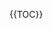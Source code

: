 <html>
<head>
<link rel="stylesheet" href="%npp_mlp_dir%/js/prismjs/prism.css" />
<script src="%npp_mlp_dir%/js/prismjs/prism.js"></script>

<link rel="stylesheet" href="%npp_mlp_dir%/js/mermaidjs/mermaid.css" />
<script src="%npp_mlp_dir%/js/mermaidjs/mermaid.min.js"></script>
<script>mermaid.initialize({startOnLoad:true});</script>
<meta http-equiv="Content-Type" content="text/html; charset=utf-8" />
<meta name="viewport" content="width=device-width, initial-scale=1">
<link rel="stylesheet" href="%npp_mlp_dir%/css/github-markdown.css">
<style>
	.markdown-body {
		box-sizing: border-box;
		min-width: 200px;
		max-width: 980px;
		margin: 0 auto;
		padding: 45px;
	}

	@media (max-width: 767px) {
		.markdown-body {
			padding: 15px;
		}
	}
</style>
</head>
<body>

<!-- MulitMarkdown TOC -->
 
<!-- # Markdown Literary Programming -->

{{TOC}}

